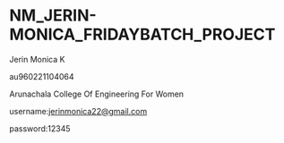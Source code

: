 # NM_JERIN-MONICA_FRIDAYBATCH_PROJECT

Jerin Monica K

au960221104064

Arunachala College Of Engineering For Women

username:jerinmonica22@gmail.com

password:12345
